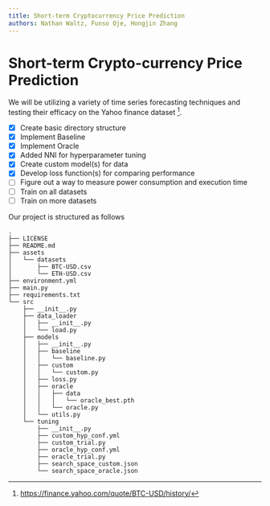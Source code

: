 ```yaml
---
title: Short-term Cryptocurrency Price Prediction
authors: Nathan Waltz, Funso Oje, Hongjin Zhang
---
```


# Short-term Crypto-currency Price Prediction

We will be utilizing a variety of time series forecasting techniques and testing their efficacy on the Yahoo finance dataset [^yahoo-finance]. 

- [x] Create basic directory structure
- [X] Implement Baseline
- [X] Implement Oracle
- [X] Added NNI for hyperparameter tuning
- [X] Create custom model(s) for data
- [X] Develop loss function(s) for comparing performance
- [ ] Figure out a way to measure power consumption and execution time
- [ ] Train on all datasets
- [ ] Train on more datasets

Our project is structured as follows

```
.
├── LICENSE
├── README.md
├── assets
│   └── datasets
│       ├── BTC-USD.csv
│       └── ETH-USD.csv
├── environment.yml
├── main.py
├── requirements.txt
└── src
    ├── __init__.py
    ├── data_loader
    │   ├── __init__.py
    │   └── load.py
    ├── models
    │   ├── __init__.py
    │   ├── baseline
    │   │   └── baseline.py
    │   ├── custom
    │   │   └── custom.py
    │   ├── loss.py
    │   ├── oracle
    │   │   ├── data
    │   │   │   └── oracle_best.pth
    │   │   └── oracle.py
    │   └── utils.py
    └── tuning
        ├── __init__.py
        ├── custom_hyp_conf.yml
        ├── custom_trial.py
        ├── oracle_hyp_conf.yml
        ├── oracle_trial.py
        ├── search_space_custom.json
        └── search_space_oracle.json
```

[^yahoo-finance]: https://finance.yahoo.com/quote/BTC-USD/history/

